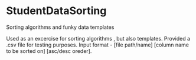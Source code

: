 # StudentDataSorting
Sorting algorithms and funky data templates

Used as an excercise for sorting algorithms , but also templates.
Provided a .csv file for testing purposes.
Input format - [file path/name] [column name to be sorted on] [asc/desc oreder].
